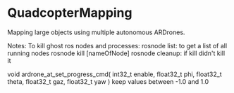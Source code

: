 QuadcopterMapping
=================

Mapping large objects using multiple autonomous ARDrones.

Notes:
	To kill ghost ros nodes and processes: 
		rosnode list: to get a list of all running nodes
		rosnode kill [nameOfNode]
		rosnode cleanup: if kill didn't kill it

void ardrone_at_set_progress_cmd( int32_t enable, float32_t phi, float32_t theta, float32_t gaz, float32_t yaw )
keep values between -1.0 and 1.0

